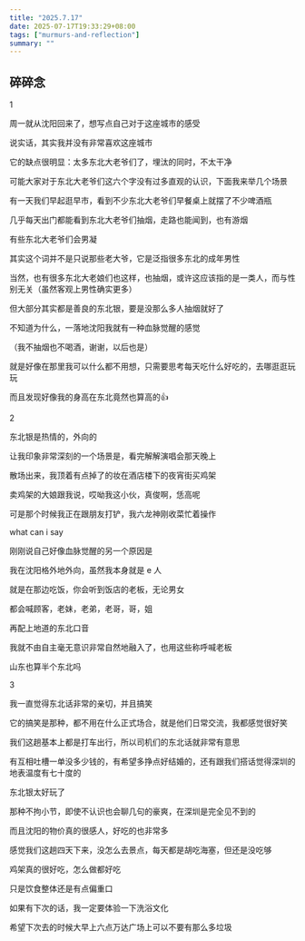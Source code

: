 ```yaml
---
title: "2025.7.17"
date: 2025-07-17T19:33:29+08:00
tags: ["murmurs-and-reflection"]
summary: ""
---
```

## 碎碎念
1

周一就从沈阳回来了，想写点自己对于这座城市的感受

说实话，其实我并没有非常喜欢这座城市

它的缺点很明显：太多东北大老爷们了，埋汰的同时，不太干净

可能大家对于东北大老爷们这六个字没有过多直观的认识，下面我来举几个场景

有一天我们早起逛早市，看到不少东北大老爷们早餐桌上就摆了不少啤酒瓶

几乎每天出门都能看到东北大老爷们抽烟，走路也能闻到，也有游烟

有些东北大老爷们会男凝

其实这个词并不是只说那些老大爷，它是泛指很多东北的成年男性

当然，也有很多东北大老娘们也这样，也抽烟，或许这应该指的是一类人，而与性别无关（虽然客观上男性确实更多）

但大部分其实都是善良的东北银，要是没那么多人抽烟就好了

不知道为什么，一落地沈阳我就有一种血脉觉醒的感觉

（我不抽烟也不喝酒，谢谢，以后也是）

就是好像在那里我可以什么都不用想，只需要思考每天吃什么好吃的，去哪逛逛玩玩

而且发现好像我的身高在东北竟然也算高的👍

2

东北银是热情的，外向的

让我印象非常深刻的一个场景是，看完解解演唱会那天晚上

散场出来，我顶着有点掉了的妆在酒店楼下的夜宵街买鸡架

卖鸡架的大娘跟我说，哎呦我这小伙，真俊啊，恁高呢

可是那个时候我正在跟朋友打铲，我六龙神刚收菜忙着操作

what can i say

刚刚说自己好像血脉觉醒的另一个原因是

我在沈阳格外地外向，虽然我本身就是 e 人

就是在那边吃饭，你会听到饭店的老板，无论男女

都会喊顾客，老妹，老弟，老哥，哥，姐

再配上地道的东北口音

我就不由自主毫无意识非常自然地融入了，也用这些称呼喊老板

山东也算半个东北吗

3

我一直觉得东北话非常的亲切，并且搞笑

它的搞笑是那种，都不用在什么正式场合，就是他们日常交流，我都感觉很好笑

我们这趟基本上都是打车出行，所以司机们的东北话就非常有意思

有互相吐槽一单没多少钱的，有希望多挣点好结婚的，还有跟我们搭话觉得深圳的地表温度有七十度的

东北银太好玩了

那种不拘小节，即使不认识也会聊几句的豪爽，在深圳是完全见不到的

而且沈阳的物价真的很感人，好吃的也非常多

感觉我们这趟四天下来，没怎么去景点，每天都是胡吃海塞，但还是没吃够

鸡架真的很好吃，怎么做都好吃

只是饮食整体还是有点偏重口

如果有下次的话，我一定要体验一下洗浴文化

希望下次去的时候大早上六点万达广场上可以不要有那么多垃圾